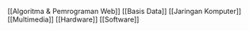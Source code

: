 [[Algoritma & Pemrograman Web]] [[Basis Data]] [[Jaringan Komputer]] [[Multimedia]] 
[[Hardware]] [[Software]] 

